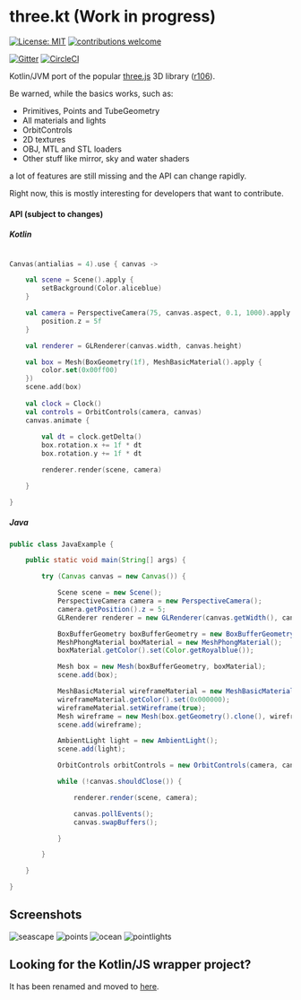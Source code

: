 # three.kt (Work in progress)

[![License: MIT](https://img.shields.io/badge/License-MIT-yellow.svg)](https://opensource.org/licenses/MIT)
[![contributions welcome](https://img.shields.io/badge/contributions-welcome-brightgreen.svg?style=flat)](https://github.com/markaren/three.kt/issues)

[![Gitter](https://badges.gitter.im/markaren/three.kt.svg)](https://gitter.im/markaren/three.kt?utm_source=badge&utm_medium=badge&utm_campaign=pr-badge)
[![CircleCI](https://circleci.com/gh/markaren/three.kt.svg?style=svg)](https://circleci.com/gh/markaren/three.kt)

Kotlin/JVM port of the popular [three.js](http://threejs.org) 3D library ([r106](https://github.com/mrdoob/three.js/tree/r106)).

Be warned, while the basics works, such as:
* Primitives, Points and TubeGeometry
* All materials and lights
* OrbitControls
* 2D textures
* OBJ, MTL and STL loaders
* Other stuff like mirror, sky and water shaders
 
a lot of features are still missing and the API can change rapidly.

Right now, this is mostly interesting for developers that want to contribute.


#### API (subject to changes)

##### Kotlin

```kotlin

Canvas(antialias = 4).use { canvas ->

    val scene = Scene().apply {
        setBackground(Color.aliceblue)
    }

    val camera = PerspectiveCamera(75, canvas.aspect, 0.1, 1000).apply {
        position.z = 5f
    }

    val renderer = GLRenderer(canvas.width, canvas.height)

    val box = Mesh(BoxGeometry(1f), MeshBasicMaterial().apply {
        color.set(0x00ff00)
    })
    scene.add(box)
    
    val clock = Clock()
    val controls = OrbitControls(camera, canvas)
    canvas.animate {
     
        val dt = clock.getDelta()
        box.rotation.x += 1f * dt
        box.rotation.y += 1f * dt

        renderer.render(scene, camera)

    }

}
```

##### Java

```java
public class JavaExample {

    public static void main(String[] args) {

        try (Canvas canvas = new Canvas()) {

            Scene scene = new Scene();
            PerspectiveCamera camera = new PerspectiveCamera();
            camera.getPosition().z = 5;
            GLRenderer renderer = new GLRenderer(canvas.getWidth(), canvas.getHeight());

            BoxBufferGeometry boxBufferGeometry = new BoxBufferGeometry();
            MeshPhongMaterial boxMaterial = new MeshPhongMaterial();
            boxMaterial.getColor().set(Color.getRoyalblue());

            Mesh box = new Mesh(boxBufferGeometry, boxMaterial);
            scene.add(box);

            MeshBasicMaterial wireframeMaterial = new MeshBasicMaterial();
            wireframeMaterial.getColor().set(0x000000);
            wireframeMaterial.setWireframe(true);
            Mesh wireframe = new Mesh(box.getGeometry().clone(), wireframeMaterial);
            scene.add(wireframe);

            AmbientLight light = new AmbientLight();
            scene.add(light);

            OrbitControls orbitControls = new OrbitControls(camera, canvas);

            while (!canvas.shouldClose()) {

                renderer.render(scene, camera);

                canvas.pollEvents();
                canvas.swapBuffers();

            }

        }

    }

}

```

## Screenshots

![seascape](https://raw.githubusercontent.com/markaren/three.kt/master/screenshots/seascape.PNG)
![points](https://raw.githubusercontent.com/markaren/three.kt/master/screenshots/points.PNG)
![ocean](https://raw.githubusercontent.com/markaren/three.kt/master/screenshots/ocean.PNG)
![pointlights](https://raw.githubusercontent.com/markaren/three.kt/master/screenshots/pointlights.PNG)

## Looking for the Kotlin/JS wrapper project?
It has been renamed and moved to [here](https://github.com/markaren/three-kt-wrapper).
